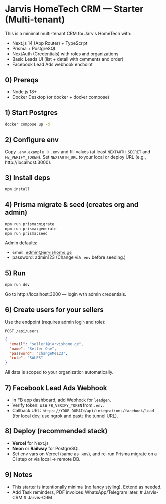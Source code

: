 
# Jarvis HomeTech CRM — Starter (Multi-tenant)

This is a minimal multi-tenant CRM for Jarvis HomeTech with:
- Next.js 14 (App Router) + TypeScript
- Prisma + PostgreSQL
- NextAuth (Credentials) with roles and organizations
- Basic Leads UI (list + detail with comments and order)
- Facebook Lead Ads webhook endpoint

## 0) Prereqs
- Node.js 18+
- Docker Desktop (or docker + docker compose)

## 1) Start Postgres
```bash
docker compose up -d
```

## 2) Configure env
Copy `.env.example` → `.env` and fill values (at least `NEXTAUTH_SECRET` and `FB_VERIFY_TOKEN`).
Set `NEXTAUTH_URL` to your local or deploy URL (e.g., http://localhost:3000).

## 3) Install deps
```bash
npm install
```

## 4) Prisma migrate & seed (creates org and admin)
```bash
npm run prisma:migrate
npm run prisma:generate
npm run prisma:seed
```

Admin defaults:
- email: admin@jarvishome.ge
- password: admin123
(Change via `.env` before seeding.)

## 5) Run
```bash
npm run dev
```
Go to http://localhost:3000 — login with admin credentials.

## 6) Create users for your sellers
Use the endpoint (requires admin login and role):

`POST /api/users`
```json
{
  "email": "seller1@jarvishome.ge",
  "name": "Seller One",
  "password": "changeMe123",
  "role": "SALES"
}
```

All data is scoped to your organization automatically.

## 7) Facebook Lead Ads Webhook
- In FB app dashboard, add Webhook for `leadgen`.
- Verify token: use `FB_VERIFY_TOKEN` from `.env`.
- Callback URL: `https://YOUR_DOMAIN/api/integrations/facebook/lead`
  (for local dev, use ngrok and paste the tunnel URL).

## 8) Deploy (recommended stack)
- **Vercel** for Next.js
- **Neon** or **Railway** for PostgreSQL
- Set env vars on Vercel (same as `.env`), and re-run Prisma migrate on a CI step or via local -> remote DB.

## 9) Notes
- This starter is intentionally minimal (no fancy styling). Extend as needed.
- Add Task reminders, PDF invoices, WhatsApp/Telegram later.
#   J a r v i s - C R M  
 #   J a r v i s - C R M  
 